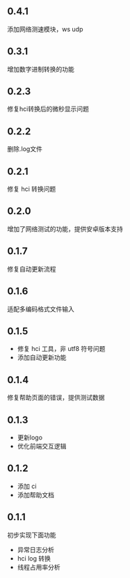 ## 0.4.1

添加网络测速模块，ws udp

## 0.3.1

增加数字进制转换的功能

## 0.2.3

修复hci转换后的微秒显示问题

## 0.2.2

删除.log文件

## 0.2.1

修复 hci 转换问题

## 0.2.0

增加了网络测试的功能，提供安卓版本支持

## 0.1.7

修复自动更新流程

## 0.1.6

适配多编码格式文件输入

## 0.1.5

- 修复 hci 工具，非 utf8 符号问题
- 添加自动更新功能

## 0.1.4

修复帮助页面的错误，提供测试数据

## 0.1.3

- 更新logo
- 优化前端交互逻辑

## 0.1.2

- 添加 ci
- 添加帮助文档

## 0.1.1

初步实现下面功能

- 异常日志分析
- hci log 转换
- 线程占用率分析
